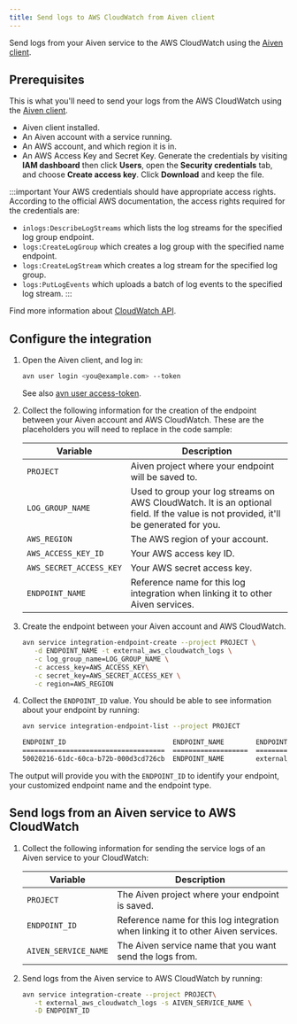 ```yaml
---
title: Send logs to AWS CloudWatch from Aiven client
---
```


Send logs from your Aiven service to the AWS CloudWatch using the [Aiven client](/docs/tools/cli).

## Prerequisites

This is what you'll need to send your logs from the AWS CloudWatch
using the [Aiven client](/docs/tools/cli).

-   Aiven client installed.
-   An Aiven account with a service running.
-   An AWS account, and which region it is in.
-   An AWS Access Key and Secret Key. Generate the credentials by
    visiting **IAM dashboard** then click **Users**, open the
    **Security credentials** tab, and choose **Create access key**.
    Click **Download** and keep the file.

:::important
Your AWS credentials should have appropriate access rights. According to
the official AWS documentation, the access rights required for the
credentials are:

-   `inlogs:DescribeLogStreams` which lists the log streams for the
    specified log group endpoint.
-   `logs:CreateLogGroup` which creates a log group with the specified
    name endpoint.
-   `logs:CreateLogStream` which creates a log stream for the
    specified log group.
-   `logs:PutLogEvents` which uploads a batch of log events to the
    specified log stream.
:::

Find more information about [CloudWatch
API](https://docs.aws.amazon.com/AmazonCloudWatchLogs/latest/APIReference/API_Operations).

## Configure the integration

1.  Open the Aiven client, and log in:

    ```bash
    avn user login <you@example.com> --token
    ```

    See also [avn user access-token](/docs/tools/cli/user/user-access-token).

1.  Collect the following information for the creation of the endpoint
    between your Aiven account and AWS CloudWatch. These are the
    placeholders you will need to replace in the code sample:

    | Variable                | Description                                                                                                                          |
    | ----------------------- | ------------------------------------------------------------------------------------------------------------------------------------ |
    | `PROJECT`               | Aiven project where your endpoint will be saved to.                                                                                  |
    | `LOG_GROUP_NAME`        | Used to group your log streams on AWS CloudWatch. It is an optional field. If the value is not provided, it'll be generated for you. |
    | `AWS_REGION`            | The AWS region of your account.                                                                                                      |
    | `AWS_ACCESS_KEY_ID`     | Your AWS access key ID.                                                                                                              |
    | `AWS_SECRET_ACCESS_KEY` | Your AWS secret access key.                                                                                                          |
    | `ENDPOINT_NAME`         | Reference name for this log integration when linking it to other Aiven services.                                                     |

1.  Create the endpoint between your Aiven account and AWS CloudWatch.

    ```bash
    avn service integration-endpoint-create --project PROJECT \
       -d ENDPOINT_NAME -t external_aws_cloudwatch_logs \
       -c log_group_name=LOG_GROUP_NAME \
       -c access_key=AWS_ACCESS_KEY\
       -c secret_key=AWS_SECRET_ACCESS_KEY \
       -c region=AWS_REGION
    ```

1.  Collect the `ENDPOINT_ID` value. You should be able to see
    information about your endpoint by running:

    ```bash
    avn service integration-endpoint-list --project PROJECT
    ```

    ```bash title="Output example"
    ENDPOINT_ID                           ENDPOINT_NAME        ENDPOINT_TYPE
    ====================================  ===================  ===============================
    50020216-61dc-60ca-b72b-000d3cd726cb  ENDPOINT_NAME        external_aws_cloudwatch_logs
    ```

The output will provide you with the `ENDPOINT_ID` to identify your
endpoint, your customized endpoint name and the endpoint type.

## Send logs from an Aiven service to AWS CloudWatch

1.  Collect the following information for sending the service logs of an
    Aiven service to your CloudWatch:

    |       Variable       |                                   Description                                    |
    |----------------------|----------------------------------------------------------------------------------|
    | `PROJECT`            | The Aiven project where your endpoint is saved.                                  |
    | `ENDPOINT_ID`        | Reference name for this log integration when linking it to other Aiven services. |
    | `AIVEN_SERVICE_NAME` | The Aiven service name that you want send the logs from.                         |

1.  Send logs from the Aiven service to AWS CloudWatch by running:

    ```bash
    avn service integration-create --project PROJECT\
       -t external_aws_cloudwatch_logs -s AIVEN_SERVICE_NAME \
       -D ENDPOINT_ID
    ```
